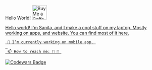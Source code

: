 
Hello World! <a href='https://ko-fi.com/sanitadev' target='_blank'><img height='35' style='border:0px;height:46px;' src='https://az743702.vo.msecnd.net/cdn/kofi3.png?v=0' border='0' alt='Buy Me a Coffee at ko-fi.com' />

Hello world! I'm Sanita, and I make a cool stuff on my laptop. Mostly working on apps, and website. You can find most of it here.

     🔭 I’m currently working on mobile app. 
     
     📫 How to reach me: 🐤 📧 

![Codewars Badge](https://www.codewars.com/users/sanitadev/badges/medium)
